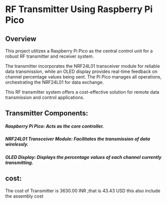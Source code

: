 
# RF Transmitter Using Raspberry Pi Pico
## Overview
This project utilizes a Raspberry Pi Pico as the central control unit for a robust RF transmitter and receiver system.

The transmitter incorporates the NRF24L01 transceiver module for reliable data transmission, 
while an OLED display provides real-time feedback on channel percentage values being sent. 
The Pi Pico manages all operations, orchestrating the NRF24L01 for data exchange.

This RF transmitter system offers a cost-effective solution for remote data transmission and control applications.

## Transmitter Components:
##### Raspberry Pi Pico: Acts as the core controller.
##### NRF24L01 Transceiver Module: Facilitates the transmission of data wirelessly.
##### OLED Display: Displays the percentage values of each channel currently transmitting.

## cost:
The cost of Transmitter is 3630.00 INR ;that is 43.43 USD this also include the assembly cost
